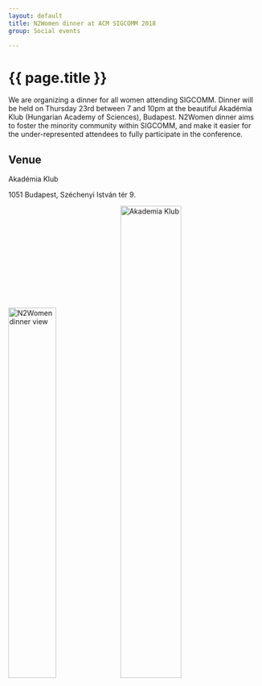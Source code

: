 ```yaml
---
layout: default
title: N2Women dinner at ACM SIGCOMM 2018
group: Social events

---
```




# {{ page.title }}
We are organizing a dinner for all women attending SIGCOMM. Dinner will be held on Thursday 23rd between 7 and 10pm at the beautiful Akadémia Klub (Hungarian Academy of Sciences), Budapest. N2Women dinner aims to foster the minority community within SIGCOMM, and make it easier for the under-represented attendees to fully participate in the conference.


## Venue
Akadémia Klub

1051 Budapest, Széchenyi István tér 9.

<div class="imagetext">
    <img src="{{ site.baseurl }}/images/venue/n2women_2.jpg" style="width:43.4%;" alt="N2Women dinner view" />
    <img src="{{ site.baseurl }}/images/venue/krudy.jpg" style="width:49%;" alt="Akademia Klub" />
</div>
